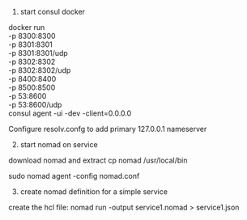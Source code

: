 1) start consul docker

  docker run \
  -p 8300:8300 \
  -p 8301:8301 \
  -p 8301:8301/udp \
  -p 8302:8302 \
  -p 8302:8302/udp \
  -p 8400:8400 \
  -p 8500:8500 \
  -p 53:8600 \
  -p 53:8600/udp \
  consul agent -ui -dev -client=0.0.0.0

  Configure resolv.confg to add primary 127.0.0.1 nameserver

2) start nomad on service

  download nomad and extract
  cp nomad /usr/local/bin

  sudo nomad agent -config nomad.conf


3) create nomad definition for a simple service

  create the hcl file:
  nomad run -output service1.nomad > service1.json
